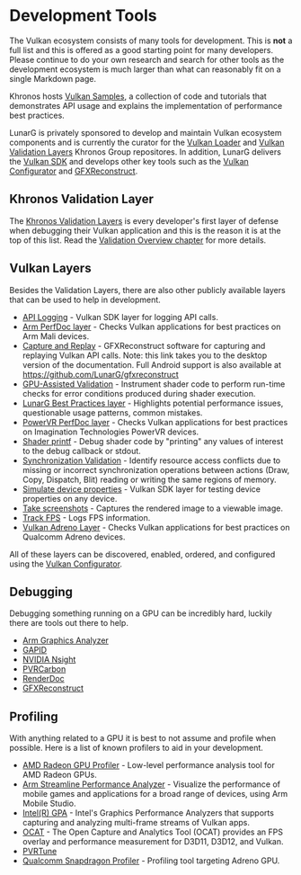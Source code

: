 # Development Tools

The Vulkan ecosystem consists of many tools for development. This is **not** a full list and this is offered as a good starting point for many developers. Please continue to do your own research and search for other tools as the development ecosystem is much larger than what can reasonably fit on a single Markdown page.

Khronos hosts [Vulkan Samples](https://github.com/KhronosGroup/Vulkan-Samples), a collection of code and tutorials that demonstrates API usage and explains the implementation of performance best practices.

LunarG is privately sponsored to develop and maintain Vulkan ecosystem components and is currently the curator for the [Vulkan Loader](https://github.com/KhronosGroup/Vulkan-Loader) and [Vulkan Validation Layers](https://github.com/KhronosGroup/Vulkan-ValidationLayers) Khronos Group repositores. In addition, LunarG delivers the [Vulkan SDK](https://vulkan.lunarg.com/) and develops other key tools such as the [Vulkan Configurator](https://vulkan.lunarg.com/doc/sdk/latest/windows/vkconfig.html) and [GFXReconstruct](https://vulkan.lunarg.com/doc/sdk/1.2.154.1/windows/capture_tools.html).

## Khronos Validation Layer

The [Khronos Validation Layers](./validation_overview.md#khronos-validation-layer) is every developer's first layer of defense when debugging their Vulkan application and this is the reason it is at the top of this list. Read the [Validation Overview chapter](./validation_overview.md) for more details.

## Vulkan Layers

Besides the Validation Layers, there are also other publicly available layers that can be used to help in development.

- [API Logging](https://vulkan.lunarg.com/doc/sdk/latest/windows/api_dump_layer.html) - Vulkan SDK layer for logging API calls.
- [Arm PerfDoc layer](https://github.com/ARM-software/perfdoc) - Checks Vulkan applications for best practices on Arm Mali devices.
- [Capture and Replay](https://vulkan.lunarg.com/doc/sdk/latest/windows/capture_tools.html) - GFXReconstruct software for capturing and replaying Vulkan API calls. Note: this link takes you to the desktop version of the documentation. Full Android support is also available at <https://github.com/LunarG/gfxreconstruct>
- [GPU-Assisted Validation](https://vulkan.lunarg.com/doc/sdk/latest/windows/gpu_validation.html) - Instrument shader code to perform run-time checks for error conditions produced during shader execution.
- [LunarG Best Practices layer](https://vulkan.lunarg.com/doc/sdk/latest/windows/best_practices.html) - Highlights potential performance issues, questionable usage patterns, common mistakes.
- [PowerVR PerfDoc layer](https://github.com/powervr-graphics/perfdoc) - Checks Vulkan applications for best practices on Imagination Technologies PowerVR devices.
- [Shader printf](https://vulkan.lunarg.com/doc/sdk/latest/windows/debug_printf.html) - Debug shader code by "printing" any values of interest to the debug callback or stdout.
- [Synchronization Validation](https://vulkan.lunarg.com/doc/sdk/latest/windows/synchronization_usage.html) - Identify resource access conflicts due to missing or incorrect synchronization operations between actions (Draw, Copy, Dispatch, Blit) reading or writing the same regions of memory.
- [Simulate device properties](https://vulkan.lunarg.com/doc/sdk/latest/windows/device_simulation_layer.html) - Vulkan SDK layer for testing device properties on any device.
- [Take screenshots](https://vulkan.lunarg.com/doc/sdk/latest/windows/screenshot_layer.html) - Captures the rendered image to a viewable image.
- [Track FPS](https://vulkan.lunarg.com/doc/sdk/latest/windows/monitor_layer.html) - Logs FPS information.
- [Vulkan Adreno Layer](https://developer.qualcomm.com/software/adreno-gpu-sdk/tools) - Checks Vulkan applications for best practices on Qualcomm Adreno devices.

All of these layers can be discovered, enabled, ordered, and configured using the [Vulkan Configurator](https://vulkan.lunarg.com/doc/sdk/latest/windows/vkconfig.html).

## Debugging

Debugging something running on a GPU can be incredibly hard, luckily there are tools out there to help.

- [Arm Graphics Analyzer](https://developer.arm.com/tools-and-software/graphics-and-gaming/arm-mobile-studio/components/graphics-analyzer)
- [GAPID](https://github.com/google/gapid)
- [NVIDIA Nsight](https://developer.nvidia.com/nsight-graphics)
- [PVRCarbon](https://www.imaginationtech.com/developers/)
- [RenderDoc](https://renderdoc.org/)
- [GFXReconstruct](https://vulkan.lunarg.com/doc/sdk/latest/windows/capture_tools.html)

## Profiling

With anything related to a GPU it is best to not assume and profile when possible. Here is a list of known profilers to aid in your development.

- [AMD Radeon GPU Profiler](https://gpuopen.com/rgp/) - Low-level performance analysis tool for AMD Radeon GPUs.
- [Arm Streamline Performance Analyzer](https://developer.arm.com/tools-and-software/graphics-and-gaming/arm-mobile-studio/components/streamline-performance-analyzer) - Visualize the performance of mobile games and applications for a broad range of devices, using Arm Mobile Studio.
- [Intel(R) GPA](https://software.intel.com/content/www/us/en/develop/tools/graphics-performance-analyzers.html) - Intel's Graphics Performance Analyzers that supports capturing and analyzing multi-frame streams of Vulkan apps.
- [OCAT](https://github.com/GPUOpen-Tools/OCAT) - The Open Capture and Analytics Tool (OCAT) provides an FPS overlay and performance measurement for D3D11, D3D12, and Vulkan.
- [PVRTune](https://www.imaginationtech.com/developers/)
- [Qualcomm Snapdragon Profiler](https://developer.qualcomm.com/software/snapdragon-profiler) - Profiling tool targeting Adreno GPU.
